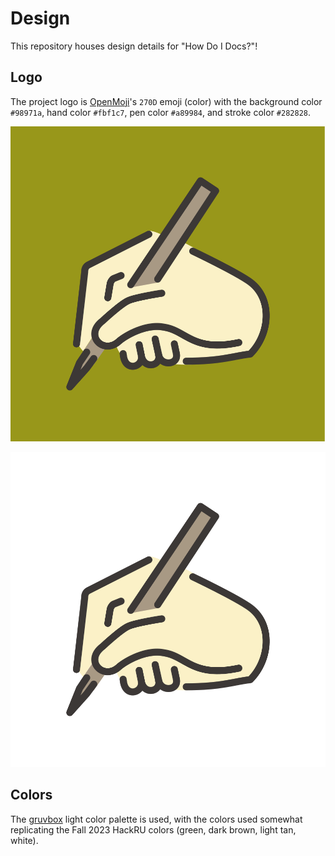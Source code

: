 # Design

This repository houses design details for "How Do I Docs?"!

## Logo

The project logo is [OpenMoji](https://openmoji.)'s `270D` emoji (color) with the background color `#98971a`, hand color `#fbf1c7`, pen color `#a89984`, and stroke color `#282828`.

![](https://github.com/how-do-i-docs/design/raw/main/assets/howdoidocs-logo-bg.svg)

![](https://github.com/how-do-i-docs/design/raw/main/assets/howdoidocs-logo-nobg.svg)

## Colors

The [gruvbox](https://github.com/morhetz/gruvbox) light color palette is used, with the colors used somewhat replicating the Fall 2023 HackRU colors (green, dark brown, light tan, white).
